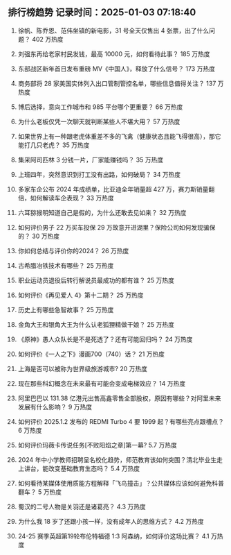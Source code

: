
## 排行榜趋势 记录时间：2025-01-03 07:18:40
  
  1. 徐帆、陈乔恩、范伟坐镇的新电影，31 号全天仅售出 4 张票，出了什么问题？ 402 万热度
    
  2. 刘强东再给老家村民发钱，最高 10000 元，如何看待此事？ 185 万热度
    
  3. 东部战区新年首日发布重磅 MV《中国人》，释放了什么信号？ 173 万热度
    
  4. 商务部将 28 家美国实体列入出口管制管控名单，哪些信息值得关注？ 137 万热度
    
  5. 博后选择，意向工作城市和 985 平台哪个更重要？ 66 万热度
    
  6. 为什么老板仅凭一次聊天就判断某些人不堪大用？ 57 万热度
    
  7. 如果世界上有一种跟老虎体重差不多的飞禽（健康状态且能飞得很高），那它能打几只老虎？ 35 万热度
    
  8. 集采阿司匹林 3 分钱一片，厂家能赚钱吗？ 35 万热度
    
  9. 上班四年，突然意识到打工没有出路，如何破局？ 34 万热度
    
  10. 多家车企公布 2024 年成绩单，比亚迪全年销量超 427 万，赛力斯销量翻倍，如何解读车企表现？ 33 万热度
    
  11. 六耳猕猴明知道自己是假的，为什么还敢去见如来？ 32 万热度
    
  12. 如何评价男子 22 万买车投保 29 万故意开进湖里？保险公司如何发现骗保的？ 30 万热度
    
  13. 你如何总结与评价你的2024？ 26 万热度
    
  14. 古希腊冶铁技术有哪些？ 25 万热度
    
  15. 职业运动员退役后转行解说员最成功的都有谁？ 25 万热度
    
  16. 如何评价《再见爱人 4》第十二期？ 25 万热度
    
  17. 历史上有哪些急智故事？ 25 万热度
    
  18. 金角大王和银角大王为什么认老狐狸精做干娘？ 25 万热度
    
  19. 《原神》愚人众队长是不是死透了？还有可能回归吗？ 24 万热度
    
  20. 如何评价《一人之下》漫画700（740）话？ 21 万热度
    
  21. 上海是否可以被称为世界级旅游城市? 20 万热度
    
  22. 现在那些科幻概念在未来最有可能会变成电梯效应？ 14 万热度
    
  23. 阿里巴巴以 131.38 亿港元出售高鑫零售全部股权，原因有哪些？对阿里未来发展有什么影响？ 9 万热度
    
  24. 如何评价 2025.1.2 发布的 REDMI Turbo 4 要 1999 起？有哪些亮点跟槽点？ 6 万热度
    
  25. 如何评价玛薇卡传说任务[不败阳焰之章]第一幕? 5.7 万热度
    
  26. 2024 年中小学教师招聘呈名校化趋势，师范教育该如何突围？清北毕业生走上讲台，能改变基础教育生态吗？ 5.4 万热度
    
  27. 如何看待某媒体使用质能方程解释「飞鸟撞击」？公共媒体应该如何避免科普翻车？ 5 万热度
    
  28. 蜀汉的二号人物是关羽还是诸葛亮？ 4.3 万热度
    
  29. 为什么我 18 岁了还跟小孩一样，没有成年人的思维方式？ 4.2 万热度
    
  30. 24-25 赛季英超第19轮布伦特福德 1:3 阿森纳，如何评价这场比赛？ 4.1 万热度
    